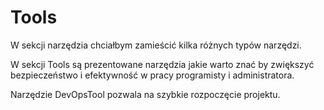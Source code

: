 # Tools 
W sekcji narzędzia chciałbym zamieścić kilka różnych typów narzędzi.



W sekcji Tools są prezentowane narzędzia jakie warto znać by zwiększyć bezpieczeństwo i efektywność w pracy 
programisty i administratora.

Narzędzie DevOpsTool pozwala na szybkie rozpoczęcie projektu.

